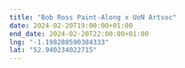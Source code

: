 ```yaml
---
title: "Bob Ross Paint-Along x UoN Artsoc"
date: 2024-02-20T19:00:00+01:00
end_date: 2024-02-20T22:00:00+01:00
lng: "-1.198280590384333"
lat: "52.940234022715"
---
```

